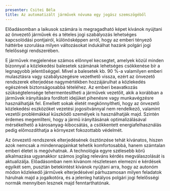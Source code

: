 ```yaml
---
presenter: Csitei Béla
title: Az automatizált járművek nóvuma egy jogász szemszögéből
---
```


Előadásomban a laikusok számára is megragadható képet kívánok nyújtani az önvezető járművek és a tételes jogi szabályozás lehetséges kapcsolódási pontjairól, különösképpen arról, hogy az emberi tényező háttérbe szorulása milyen változásokat indukálhat hazánk polgári jogi felelősségi rendszerében.

E járművek megjelenése számos előnnyel kecsegtet, amelyek közül minden bizonnyal a közlekedési balesetek számának lehetséges csökkenése bír a legnagyobb jelentőséggel. Mivel a balesetek kb. 90 %-a valamilyen emberi mulasztásra vagy szabályszegésre vezethető vissza, ezért az önvezető rendszerek elterjedése nagymértékben hozzájárulhat a közlekedés egészének biztonságosabbá tételéhez. Az emberi beavatkozás szükségtelensége tehermentesítheti a járművek vezetőit, akik a korábban a járművek irányítására fordított idejüket pihenésre vagy munkavégzésre használhatják fel. Emellett sokak életét megkönnyítheti, hogy az önvezető közlekedési eszközöket vezetési jogosítvánnyal nem rendelkező, valamint vezetői problémákkal küszködő személyek is használhatják majd. Szintén érdemes megemlíteni, hogy a jármű irányításának optimalizálásával mérsékelhető a károsanyag-kibocsátás, a csökkentett energiafelhasználás pedig előmozdíthatja a környezet fokozottabb védelmét.

Az önvezető rendszerek elterjedésének ösztönzése tehát kívánatos, hiszen azok nemcsak a mindennapjainkat tehetik komfortosabbá, hanem számtalan emberi életet is megóvhatnak. A technológia egyre szélesebb körű alkalmazása ugyanakkor számos jogilag releváns kérdés megválaszolását is aktualizálja. Előadásomban nem kívánom részletesen elemezni e kérdések egyikét sem, pusztán betekintést kívánok nyújtani arra, hogy az autonóm módon közlekedő járművek elterjedésével párhuzamosan milyen feladatok hárulnak majd a jogalkotóra, és a jelenleg hatályos polgári jogi felelősségi normák mennyiben lesznek majd fenntarthatónak.
